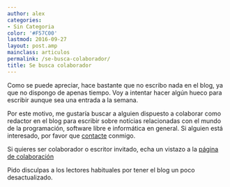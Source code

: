 ```yaml
---
author: alex
categories:
- Sin Categoria
color: '#F57C00'
lastmod: 2016-09-27
layout: post.amp
mainclass: articulos
permalink: /se-busca-colaborador/
title: Se busca colaborador
---
```


Como se puede apreciar, hace bastante que no escribo nada en el blog, ya que no dispongo de apenas tiempo. Voy a intentar hacer algún hueco para escribir aunque sea una entrada a la semana.

Por este motivo, me gustaría buscar a alguien dispuesto a colaborar como redactor en el blog para escribir sobre notícias relacionadas con el mundo de la programación, software libre e informática en general. Si alguien está interesado, por favor que [contacte](/contacto/) conmigo.

Si quieres ser colaborador o escritor invitado, echa un vistazo a la [página de colaboración](/colabora/)

Pido disculpas a los lectores habituales por tener el blog un poco desactualizado.